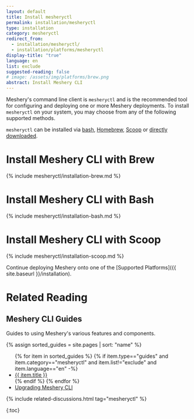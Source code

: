 ```yaml
---
layout: default
title: Install mesheryctl
permalink: installation/mesheryctl
type: installation
category: mesheryctl
redirect_from:
  - installation/mesheryctl/
  - installation/platforms/mesheryctl
display-title: "true"
language: en
list: exclude
suggested-reading: false
# image: /assets/img/platforms/brew.png
abstract: Install Meshery CLI
---
```


Meshery's command line client is `mesheryctl` and is the recommended tool for configuring and deploying one or more Meshery deployments. To install `mesheryctl` on your system, you may choose from any of the following supported methods.

`mesheryctl` can be installed via [bash]({{site.baseurl}}/installation/linux-mac/bash), [Homebrew]({{site.baseurl}}/installation/linux-mac/brew), [Scoop]({{site.baseurl}}/installation/windows/scoop) or [directly downloaded](https://github.com/meshery/meshery/releases/latest).

# Install Meshery CLI with Brew

{% include mesheryctl/installation-brew.md %}

# Install Meshery CLI with Bash

{% include mesheryctl/installation-bash.md %}

# Install Meshery CLI with Scoop

{% include mesheryctl/installation-scoop.md %}

Continue deploying Meshery onto one of the [Supported Platforms]({{ site.baseurl }}/installation).

# Related Reading

## Meshery CLI Guides

Guides to using Meshery's various features and components.

{% assign sorted_guides = site.pages | sort: "name" %}

<ul>
  {% for item in sorted_guides %}
  {% if item.type=="guides" and item.category=="mesheryctl" and item.list!="exclude" and item.language=="en" -%}
    <li><a href="{{ site.baseurl }}{{ item.url }}">{{ item.title }}</a>
    </li>
    {% endif %}
  {% endfor %}
    <li><a href="{{ site.baseurl }}/installation/upgrades#upgrading-meshery-cli">Upgrading Meshery CLI</a></li>
</ul>

{% include related-discussions.html tag="mesheryctl" %}

{:toc}
